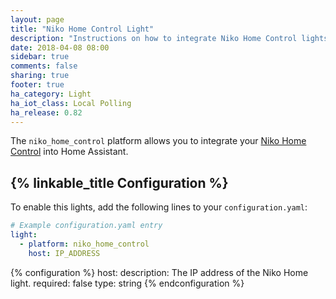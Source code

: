 ```yaml
---
layout: page
title: "Niko Home Control Light"
description: "Instructions on how to integrate Niko Home Control lights into Home Assistant."
date: 2018-04-08 08:00
sidebar: true
comments: false
sharing: true
footer: true
ha_category: Light
ha_iot_class: Local Polling
ha_release: 0.82
---
```


The `niko_home_control` platform allows you to integrate your [Niko Home Control](https://www.niko.eu/enus/products/niko-home-control) into Home Assistant.

## {% linkable_title Configuration %}

To enable this lights, add the following lines to your `configuration.yaml`:

```yaml
# Example configuration.yaml entry
light:
  - platform: niko_home_control
    host: IP_ADDRESS
```

{% configuration %}
host:
  description: The IP address of the Niko Home light.
  required: false
  type: string
{% endconfiguration %}
